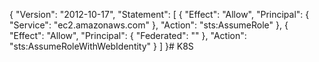 {
"Version": "2012-10-17",
"Statement": [
{
"Effect": "Allow",
"Principal": {
"Service": "ec2.amazonaws.com"
},
"Action": "sts:AssumeRole"
},
{
"Effect": "Allow",
"Principal": {
"Federated": "<REPLACE-THIS-WITH-THE-ARN-OF-THE-IDENTITY-PROVIDER-WE-CREATED-IN-THE-ABOVE-STEP>"
},
"Action": "sts:AssumeRoleWithWebIdentity"
}
]
}# K8S
